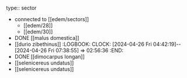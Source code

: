 type:: sector

- connected to [[edem/sectors]]
	- [[edem/28]]
	- [[edem/30]]
- DONE [[malus domestica]]
- [[durio zibethinus]]
  :LOGBOOK:
  CLOCK: [2024-04-26 Fri 04:42:19]--[2024-04-26 Fri 07:38:55] =>  02:56:36
  :END:
- DONE [[dimocarpus longan]]
- [[selenicereus undatus]]
- [[selenicereus undatus]]